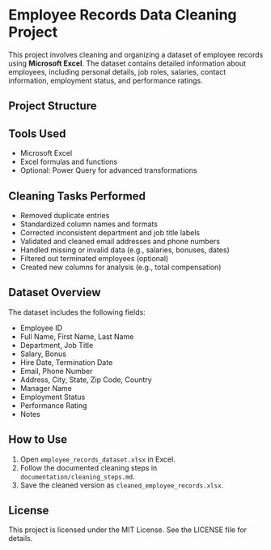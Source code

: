 #  Employee Records Data Cleaning Project

This project involves cleaning and organizing a dataset of employee records using **Microsoft Excel**. The dataset contains detailed information about employees, including personal details, job roles, salaries, contact information, employment status, and performance ratings.

## Project Structure

## Tools Used

- Microsoft Excel
- Excel formulas and functions
- Optional: Power Query for advanced transformations

## Cleaning Tasks Performed

- Removed duplicate entries
- Standardized column names and formats
- Corrected inconsistent department and job title labels
- Validated and cleaned email addresses and phone numbers
- Handled missing or invalid data (e.g., salaries, bonuses, dates)
- Filtered out terminated employees (optional)
- Created new columns for analysis (e.g., total compensation)

## Dataset Overview

The dataset includes the following fields:

- Employee ID
- Full Name, First Name, Last Name
- Department, Job Title
- Salary, Bonus
- Hire Date, Termination Date
- Email, Phone Number
- Address, City, State, Zip Code, Country
- Manager Name
- Employment Status
- Performance Rating
- Notes

##  How to Use

1. Open `employee_records_dataset.xlsx` in Excel.
2. Follow the documented cleaning steps in `documentation/cleaning_steps.md`.
3. Save the cleaned version as `cleaned_employee_records.xlsx`.

## License

This project is licensed under the MIT License. See the LICENSE file for details.
